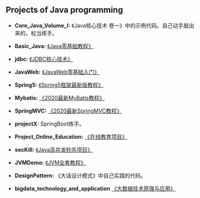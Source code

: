 ## Projects of Java programming

- **Core_Java_Volume_I:** 《Java核心技术 卷一》中的示例代码。自己动手敲出来的，权当练手。

- **Basic_Java:** [《Java零基础教程》](https://www.bilibili.com/video/BV1Kb411W75N)
  
- **jdbc:** [《JDBC核心技术》](https://www.bilibili.com/video/BV1eJ411c7rf)

- **JavaWeb:** [《JavaWeb零基础入门》](https://www.bilibili.com/video/BV1Y7411K7zz)

- **Spring5:** [《Spring5框架最新版教程》](https://www.bilibili.com/video/BV1Vf4y127N5)

- **Mybatis:** [《2020最新MyBatis教程》](https://www.bilibili.com/video/BV185411s7Ry)

- **SpringMVC:** [《2020最新SpringMVC教程》](https://www.bilibili.com/video/BV1sk4y167pD)

- **projectX:** SpringBoot练手。

- **Project_Online_Education:** [《在线教育项目》](https://www.bilibili.com/video/BV1dQ4y1A75e)

- **secKill:** [《Java高并发秒杀项目》](https://www.imooc.com/learn/587)

- **JVMDemo:** [《JVM全套教程》](https://www.bilibili.com/video/BV1PJ411n7xZ)

- **DesignPattern:** 《大话设计模式》中自己实践的代码。

- **bigdata_technology_and_application** [《大数据技术原理与应用》](https://www.icourse163.org/learn/XMU-1002335004?tid=1460162442#/learn/announce)
